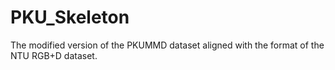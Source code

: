 # PKU_Skeleton
The modified version of the PKUMMD dataset aligned with the format of the NTU RGB+D dataset.
